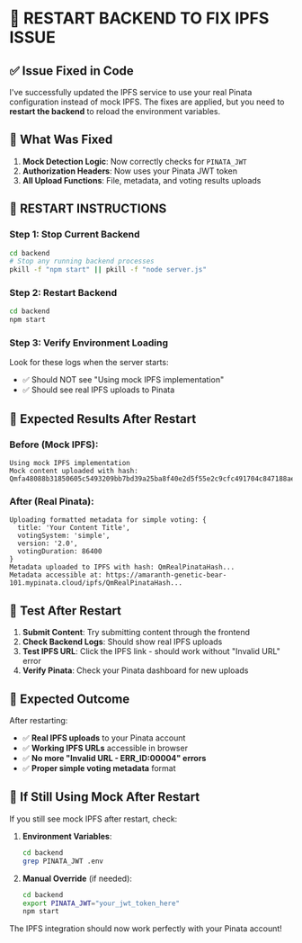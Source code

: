 # 🚀 RESTART BACKEND TO FIX IPFS ISSUE

## ✅ **Issue Fixed in Code**

I've successfully updated the IPFS service to use your real Pinata configuration instead of mock IPFS. The fixes are applied, but you need to **restart the backend** to reload the environment variables.

## 🔧 **What Was Fixed**

1. **Mock Detection Logic**: Now correctly checks for `PINATA_JWT`
2. **Authorization Headers**: Now uses your Pinata JWT token
3. **All Upload Functions**: File, metadata, and voting results uploads

## 🚀 **RESTART INSTRUCTIONS**

### **Step 1: Stop Current Backend**
```bash
cd backend
# Stop any running backend processes
pkill -f "npm start" || pkill -f "node server.js"
```

### **Step 2: Restart Backend**
```bash
cd backend
npm start
```

### **Step 3: Verify Environment Loading**
Look for these logs when the server starts:
- ✅ Should NOT see "Using mock IPFS implementation"
- ✅ Should see real IPFS uploads to Pinata

## 🎯 **Expected Results After Restart**

### **Before (Mock IPFS):**
```
Using mock IPFS implementation
Mock content uploaded with hash: Qmfa48088b31850605c5493209bb7bd39a25ba8f40e2d5f55e2c9cfc491704c847188ae93b554b16764dffd5ba
```

### **After (Real Pinata):**
```
Uploading formatted metadata for simple voting: {
  title: 'Your Content Title',
  votingSystem: 'simple',
  version: '2.0',
  votingDuration: 86400
}
Metadata uploaded to IPFS with hash: QmRealPinataHash...
Metadata accessible at: https://amaranth-genetic-bear-101.mypinata.cloud/ipfs/QmRealPinataHash...
```

## 🧪 **Test After Restart**

1. **Submit Content**: Try submitting content through the frontend
2. **Check Backend Logs**: Should show real IPFS uploads
3. **Test IPFS URL**: Click the IPFS link - should work without "Invalid URL" error
4. **Verify Pinata**: Check your Pinata dashboard for new uploads

## 🎉 **Expected Outcome**

After restarting:
- ✅ **Real IPFS uploads** to your Pinata account
- ✅ **Working IPFS URLs** accessible in browser
- ✅ **No more "Invalid URL - ERR_ID:00004" errors**
- ✅ **Proper simple voting metadata** format

## 📝 **If Still Using Mock After Restart**

If you still see mock IPFS after restart, check:

1. **Environment Variables**:
   ```bash
   cd backend
   grep PINATA_JWT .env
   ```

2. **Manual Override** (if needed):
   ```bash
   cd backend
   export PINATA_JWT="your_jwt_token_here"
   npm start
   ```

The IPFS integration should now work perfectly with your Pinata account!